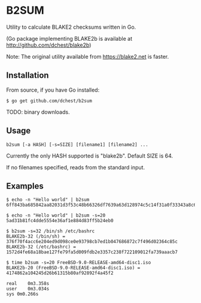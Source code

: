 B2SUM
=====

Utility to calculate BLAKE2 checksums written in Go.

(Go package implementing BLAKE2b is available at
http://github.com/dchest/blake2b)

Note: The original utility available from https://blake2.net is faster.

Installation
------------

From source, if you have Go installed:

	$ go get github.com/dchest/b2sum

TODO: binary downloads.

Usage
-----

	b2sum [-a HASH] [-s=SIZE] [filename1] [filename2] ...

Currently the only HASH supported is "blake2b".
Default SIZE is 64.

If no filenames specified, reads from the standard input.


Examples
--------

	$ echo -n "Hello world" | b2sum
	6ff843ba685842aa82031d3f53c48b66326df7639a63d128974c5c14f31a0f33343a8c65551134ed1ae0f2b0dd2bb495dc81039e3eeb0aa1bb0388bbeac29183

	$ echo -n "Hello world" | b2sum -s=20
	5ad31b81fc4dde5554e36af1e884d83ff5b24eb0

	$ b2sum -s=32 /bin/sh /etc/bashrc 
	BLAKE2b-32 (/bin/sh) = 376f70f4acc6e204ed9d098ce0e93798cb7ed1b047686872c7f496d02364c85c
	BLAKE2b-32 (/etc/bashrc) = 1572d4fe68a18bae127fe79fa5d009fdb2e3357c238f722109012fa739aaacb7

	$ time b2sum -s=20 FreeBSD-9.0-RELEASE-amd64-disc1.iso 
	BLAKE2b-20 (FreeBSD-9.0-RELEASE-amd64-disc1.iso) = 4174862a104245d26b61315b80af92892f4a45f2

	real	0m3.358s
	user	0m3.034s
	sys	0m0.266s
